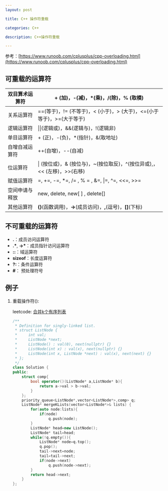 ```yaml
---
layout: post

title: C++ 操作符重载

categories: C++ 

description: C++操作符重载

---
```


参考：[https://www.runoob.com/cplusplus/cpp-overloading.html](https://www.runoob.com/cplusplus/cpp-overloading.html)

## 可重载的运算符

| 双目算术运算符 | + (加)，-(减)，*(乘)，/(除)，% (取模)                        |
| -------------- | ------------------------------------------------------------ |
| 关系运算符     | ==(等于)，!= (不等于)，< (小于)，> (大于)，<=(小于等于)，>=(大于等于) |
| 逻辑运算符     | \|\|(逻辑或)，&&(逻辑与)，!(逻辑非)                          |
| 单目运算符     | + (正)，-(负)，*(指针)，&(取地址)                            |
| 自增自减运算符 | ++(自增)，--(自减)                                           |
| 位运算符       | \| (按位或)，& (按位与)，~(按位取反)，^(按位异或),，<< (左移)，>>(右移) |
| 赋值运算符     | =, +=, -=, *=, /= , % = , &=, \|=, ^=, <<=, >>=              |
| 空间申请与释放 | new, delete, new[ ] , delete[]                               |
| 其他运算符     | **()**(函数调用)，**->**(成员访问)，**,**(逗号)，**[]**(下标) |

## 不可重载的运算符

- **.**：成员访问运算符
- **.\***, **->\***：成员指针访问运算符
- **::**：域运算符
- **sizeof**：长度运算符
- **?:**：条件运算符
- **#**： 预处理符号

## 例子

1. 重载操作符():

   leetcode: [合并k个有序列表](https://leetcode-cn.com/problems/merge-k-sorted-lists/)

   ```c++
   /**
    * Definition for singly-linked list.
    * struct ListNode {
    *     int val;
    *     ListNode *next;
    *     ListNode() : val(0), next(nullptr) {}
    *     ListNode(int x) : val(x), next(nullptr) {}
    *     ListNode(int x, ListNode *next) : val(x), next(next) {}
    * };
    */
   class Solution {
   public:
       struct comp{
           bool operator()(ListNode* a,ListNode* b){
               return a->val > b->val;
           }
       };
       priority_queue<ListNode*,vector<ListNode*>,comp> q;
       ListNode* mergeKLists(vector<ListNode*>& lists) {
           for(auto node:lists){
               if(node)
                   q.push(node);
           }
           ListNode* head=new ListNode();
           ListNode* tail=head;
           while(!q.empty()){
               ListNode* node=q.top();
               q.pop();
               tail->next=node;
               tail=tail->next;
               if(node->next)
                   q.push(node->next);
           }
           return head->next;
       }
   };
   ```

   